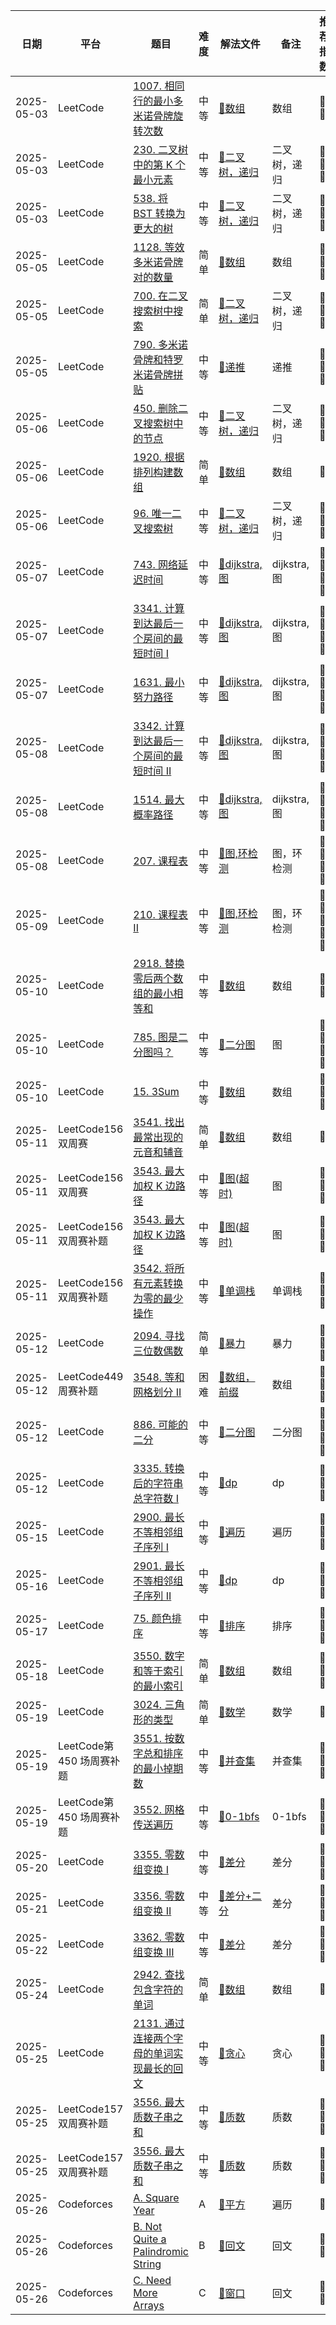 | 日期         | 平台                  | 题目                                                                                                                                                                 | 难度 | 解法文件                                                   | 备注          | 推荐指数       |
|------------|---------------------|--------------------------------------------------------------------------------------------------------------------------------------------------------------------|----|--------------------------------------------------------|-------------|------------|
| 2025-05-03 | LeetCode            | [1007. 相同行的最小多米诺骨牌旋转次数](https://leetcode.cn/problems/minimum-domino-rotations-for-equal-row/description/?envType=daily-question&envId=2025-05-03)                  | 中等 | [🔗数组](./Leetcode/src/lc1007.java)                     | ️数组         | 🌟🌟       |
| 2025-05-03 | LeetCode            | [230. 二叉树中的第 K 个最小元素](https://leetcode.cn/problems/kth-smallest-element-in-a-bst/description/)                                                                     | 中等 | [🔗二叉树，递归](./Leetcode/src/lc230.java)                  | ️二叉树，递归     | 🌟🌟🌟     |
| 2025-05-03 | LeetCode            | [538. 将 BST 转换为更大的树](https://leetcode.cn/problems/convert-bst-to-greater-tree/description/)                                                                        | 中等 | [🔗二叉树，递归](./Leetcode/src/lc538.java)                  | ️二叉树，递归     | 🌟🌟🌟     |
| 2025-05-05 | LeetCode            | [1128. 等效多米诺骨牌对的数量](https://leetcode.cn/problems/number-of-equivalent-domino-pairs/description/)                                                                   | 简单 | [🔗数组](./Leetcode/src/lc1128.java)                     | ️数组         | 🌟🌟🌟     |
| 2025-05-05 | LeetCode            | [700. 在二叉搜索树中搜索](https://leetcode.cn/problems/search-in-a-binary-search-tree/description/)                                                                         | 简单 | [🔗二叉树，递归](./Leetcode/src/lc700.java)                  | ️二叉树，递归     | 🌟🌟🌟     |
| 2025-05-05 | LeetCode            | [790. 多米诺骨牌和特罗米诺骨牌拼贴](https://leetcode.cn/problems/domino-and-tromino-tiling/description/)                                                                         | 中等 | [🔗递推](./Leetcode/src/lc790.java)                      | ️递推         | 🌟🌟🌟     |
| 2025-05-06 | LeetCode            | [450. 删除二叉搜索树中的节点](https://leetcode.cn/problems/delete-node-in-a-bst/description/)                                                                                 | 中等 | [🔗二叉树，递归](./Leetcode/src/lc450.java)                  | ️二叉树，递归     | 🌟🌟🌟     |
| 2025-05-06 | LeetCode            | [1920. 根据排列构建数组](https://leetcode.cn/problems/build-array-from-permutation/description/?envType=daily-question&envId=2025-05-06)                                   | 简单 | [🔗数组](./Leetcode/src/lc1920.java)                     | ️数组         | 🌟         |
| 2025-05-06 | LeetCode            | [96. 唯一二叉搜索树](https://leetcode.cn/problems/unique-binary-search-trees/description/)                                                                                | 中等 | [🔗二叉树，递归](./Leetcode/src/lc96.java)                   | ️二叉树，递归     | 🌟🌟🌟     |
| 2025-05-07 | LeetCode            | [743. 网络延迟时间](https://leetcode.cn/problems/network-delay-time/description/)                                                                                        | 中等 | [🔗dijkstra,图](./Leetcode/src/lc743.java)              | ️dijkstra,图 | 🌟🌟🌟🌟   |
| 2025-05-07 | LeetCode            | [3341. 计算到达最后一个房间的最短时间 I](https://leetcode.cn/problems/find-minimum-time-to-reach-last-room-i/description/?envType=daily-question&envId=2025-05-07)                | 中等 | [🔗dijkstra,图](./Leetcode/src/lc3341.java)             | ️dijkstra,图 | 🌟🌟🌟🌟   |
| 2025-05-07 | LeetCode            | [1631. 最小努力路径](https://leetcode.cn/problems/path-with-minimum-effort/description/)                                                                                 | 中等 | [🔗dijkstra,图](./Leetcode/src/lc1631.java)             | ️dijkstra,图 | 🌟🌟🌟🌟   |
| 2025-05-08 | LeetCode            | [3342. 计算到达最后一个房间的最短时间 II](https://leetcode.cn/problems/find-minimum-time-to-reach-last-room-ii/description/?envType=daily-question&envId=2025-05-08)              | 中等 | [🔗dijkstra,图](./Leetcode/src/lc3342.java)             | ️dijkstra,图 | 🌟🌟🌟🌟   |
| 2025-05-08 | LeetCode            | [1514. 最大概率路径](https://leetcode.cn/problems/path-with-maximum-probability/description/)                                                                            | 中等 | [🔗dijkstra,图](./Leetcode/src/lc1514.java)             | ️dijkstra,图 | 🌟🌟🌟🌟   |
| 2025-05-08 | LeetCode            | [207. 课程表](https://leetcode.cn/problems/course-schedule/description/)                                                                                              | 中等 | [🔗图,环检测](./Leetcode/src/lc207.java)                   | ️图，环检测      | 🌟🌟🌟🌟   |
| 2025-05-09 | LeetCode            | [210. 课程表 II](https://leetcode.cn/problems/course-schedule-ii/description/)                                                                                        | 中等 | [🔗图,环检测](./Leetcode/src/lc210.java)                   | ️图，环检测      | 🌟🌟🌟🌟🌟 |
| 2025-05-10 | LeetCode            | [2918. 替换零后两个数组的最小相等和](https://leetcode.cn/problems/minimum-equal-sum-of-two-arrays-after-replacing-zeros/description/?envType=daily-question&envId=2025-05-10)    | 中等 | [🔗数组](./Leetcode/src/lc2918.java)                     | ️数组         | 🌟🌟       |
| 2025-05-10 | LeetCode            | [785. 图是二分图吗？](https://leetcode.cn/problems/is-graph-bipartite/description/)                                                                                       | 中等 | [🔗二分图](./Leetcode/src/lc785.java)                     | ️图          | 🌟🌟🌟🌟   |
| 2025-05-10 | LeetCode            | [15. 3Sum](https://leetcode.cn/problems/3sum/description/)                                                                                                         | 中等 | [🔗数组](./Leetcode/src/lc15.java)                       | ️数组         | 🌟🌟🌟     |
| 2025-05-11 | LeetCode156双周赛      | [3541. 找出最常出现的元音和辅音](https://leetcode.cn/problems/find-most-frequent-vowel-and-consonant/description/)                                                             | 简单 | [🔗数组](./Leetcode/src/lc0510Q1.java)                   | ️数组         | 🌟         |
| 2025-05-11 | LeetCode156双周赛      | [3543. 最大加权 K 边路径](https://leetcode.cn/problems/maximum-weighted-k-edge-path/description/)                                                                         | 中等 | [🔗图(超时)](./Leetcode/src/lc0510Q3.java)                | ️图          | 🌟🌟🌟     |
| 2025-05-11 | LeetCode156双周赛补题    | [3543. 最大加权 K 边路径](https://leetcode.cn/problems/maximum-weighted-k-edge-path/description/)                                                                         | 中等 | [🔗图(超时)](./Leetcode/src/lc3543.java)                  | ️图          | 🌟🌟🌟     |
| 2025-05-11 | LeetCode156双周赛补题    | [3542. 将所有元素转换为零的最少操作](https://leetcode.cn/problems/minimum-operations-to-convert-all-elements-to-zero/description/)                                               | 中等 | [🔗单调栈](./Leetcode/src/lc3542.java)                    | ️单调栈        | 🌟🌟🌟     |
| 2025-05-12 | LeetCode            | [2094. 寻找三位数偶数](https://leetcode.cn/problems/finding-3-digit-even-numbers/description/?envType=daily-question&envId=2025-05-12)                                    | 简单 | [🔗暴力](./Leetcode/src/lc2094.java)                     | ️暴力         | 🌟🌟🌟     |
| 2025-05-12 | LeetCode449周赛补题     | [3548. 等和网格划分 II](https://leetcode.cn/problems/equal-sum-grid-partition-ii/description/)                                                                           | 困难 | [🔗数组，前缀](./Leetcode/src/lc3548.java)                  | ️数组         | 🌟🌟🌟     |
| 2025-05-12 | LeetCode            | [886. 可能的二分](https://leetcode.cn/problems/possible-bipartition/description/)                                                                                       | 中等 | [🔗二分图](./Leetcode/src/lc886.java)                     | ️二分图        | 🌟🌟🌟🌟   |
| 2025-05-12 | LeetCode            | [3335. 转换后的字符串总字符数 I](https://leetcode.cn/problems/total-characters-in-string-after-transformations-i/description/?envType=daily-question&envId=2025-05-14)        | 中等 | [🔗dp](./Leetcode/src/lc3335.java)                     | ️dp         | 🌟🌟🌟     |
| 2025-05-15 | LeetCode            | [2900. 最长不等相邻组子序列 I](https://leetcode.cn/problems/longest-unequal-adjacent-groups-subsequence-i/description/?envType=daily-question&envId=2025-05-15)              | 中等 | [🔗遍历](./Leetcode/src/lc2900.java)                     | ️遍历         | 🌟🌟🌟     |
| 2025-05-16 | LeetCode            | [2901. 最长不等相邻组子序列 II](https://leetcode.cn/problems/longest-unequal-adjacent-groups-subsequence-ii/description/?envType=daily-question&envId=2025-05-16)            | 中等 | [🔗dp](./Leetcode/src/lc2901.java)                     | ️dp         | 🌟🌟🌟     |
| 2025-05-17 | LeetCode            | [75. 颜色排序](https://leetcode.cn/problems/sort-colors/description/?envType=daily-question&envId=2025-05-17)                                                          | 中等 | [🔗排序](./Leetcode/src/lc75.java)                       | ️排序         | 🌟🌟🌟     |
| 2025-05-18 | LeetCode            | [3550. 数字和等于索引的最小索引](https://leetcode.cn/problems/smallest-index-with-digit-sum-equal-to-index/description/)                                                       | 简单 | [🔗数组](./Leetcode/src/lc0518Q1.java)                   | ️数组         | 🌟🌟🌟     |
| 2025-05-19 | LeetCode            | [3024. 三角形的类型](https://leetcode.cn/problems/type-of-triangle/description/?envType=daily-question&envId=2025-05-19)                                                 | 简单 | [🔗数学](./Leetcode/src/lc3024.java)                     | ️数学         | 🌟         |
| 2025-05-19 | LeetCode第 450 场周赛补题 | [3551. 按数字总和排序的最小掉期数](https://leetcode.cn/problems/minimum-swaps-to-sort-by-digit-sum/description/)                                                                | 中等 | [🔗并查集](./Leetcode/src/lc0518Q2.java)                  | ️并查集        | 🌟🌟🌟     |
| 2025-05-19 | LeetCode第 450 场周赛补题 | [3552. 网格传送遍历](https://leetcode.cn/problems/grid-teleportation-traversal/description/)                                                                             | 中等 | [🔗0-1bfs](./Leetcode/src/lc0518Q3.java)               | ️0-1bfs     | 🌟🌟🌟     |
| 2025-05-20 | LeetCode            | [3355. 零数组变换 I](https://leetcode.cn/problems/zero-array-transformation-i/description/?envType=daily-question&envId=2025-05-20)                                     | 中等 | [🔗差分](./Leetcode/src/lc3355.java)                     | ️差分         | 🌟🌟🌟     |
| 2025-05-21 | LeetCode            | [3356. 零数组变换 II](https://leetcode.cn/problems/zero-array-transformation-ii/description/?envType=daily-question&envId=2025-05-21)                                   | 中等 | [🔗差分+二分](./Leetcode/src/lc3356.java)                  | ️差分         | 🌟🌟🌟     |
| 2025-05-22 | LeetCode            | [3362. 零数组变换 III](https://leetcode.cn/problems/zero-array-transformation-iii/description/?envType=daily-question&envId=2025-05-22)                                 | 中等 | [🔗差分](./Leetcode/src/lc3362.java)                     | ️差分         | 🌟🌟🌟     |
| 2025-05-24 | LeetCode            | [2942. 查找包含字符的单词](https://leetcode.cn/problems/find-words-containing-character/description/?envType=daily-question&envId=2025-05-24)                               | 简单 | [🔗数组](./Leetcode/src/lc2942.java)                     | ️数组         | 🌟         |
| 2025-05-25 | LeetCode            | [2131. 通过连接两个字母的单词实现最长的回文](https://leetcode.cn/problems/longest-palindrome-by-concatenating-two-letter-words/description/?envType=daily-question&envId=2025-05-25) | 中等 | [🔗贪心](./Leetcode/src/lc2131.java)                     | ️贪心         | 🌟🌟🌟     |
| 2025-05-25 | LeetCode157双周赛补题    | [3556. 最大质数子串之和](https://leetcode.cn/problems/sum-of-largest-prime-substrings/description/)                                                                        | 中等 | [🔗质数](./Leetcode/src/lc0524Q1.java)                   | ️质数         | 🌟🌟🌟     |
| 2025-05-25 | LeetCode157双周赛补题    | [3556. 最大质数子串之和](https://leetcode.cn/problems/sum-of-largest-prime-substrings/description/)                                                                        | 中等 | [🔗质数](./Leetcode/src/lc0524Q1.java)                   | ️质数         | 🌟🌟🌟     |
| 2025-05-26 | Codeforces          | [A. Square Year](https://codeforces.com/contest/2114/problem/A)                                                                                                    | A  | [🔗平方](./Leetcode/src/SquareYear.java)                 | ️遍历         | 🌟         |
| 2025-05-26 | Codeforces          | [B. Not Quite a Palindromic String](https://codeforces.com/contest/2114/problem/B)                                                                                 | B  | [🔗回文](./Leetcode/src/NotQuiteaPalindromicString.java) | ️回文         | 🌟🌟       |
| 2025-05-26 | Codeforces          | [C. Need More Arrays](https://codeforces.com/contest/2114/problem/C)                                                                                               | C  | [🔗窗口](./Leetcode/src/NeedMoreArrays.java)             | ️回文         | 🌟🌟       |


















